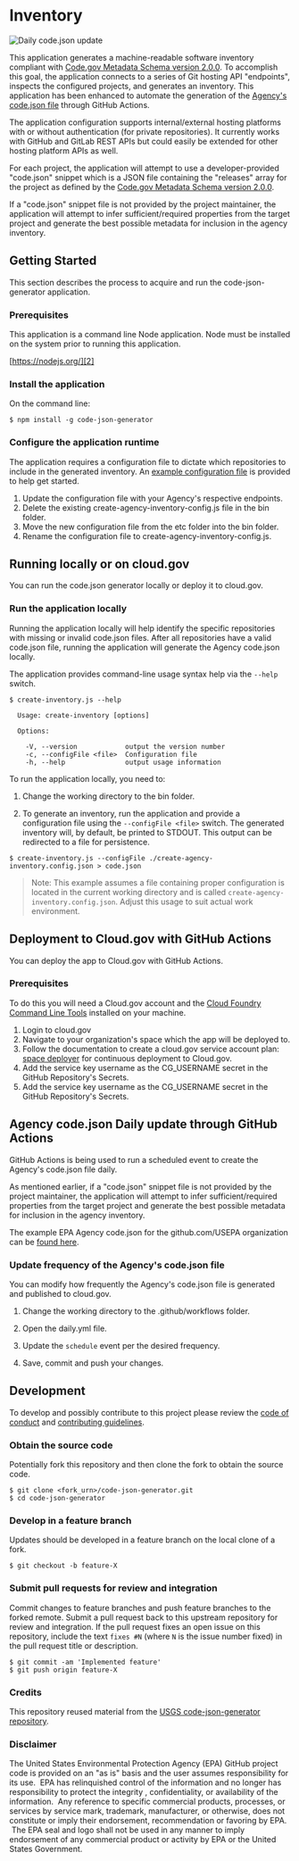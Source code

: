 
Inventory
=========

![Daily code.json update](https://github.com/testorg-2020/code-json-generator/workflows/Daily%20code.json%20update/badge.svg)

This application generates a machine-readable software inventory compliant
with [Code.gov Metadata Schema version 2.0.0][1]. To accomplish this goal,
the application connects to a series of Git hosting API "endpoints",
inspects the configured projects, and generates an inventory. This application has been enhanced to automate the generation of the [Agency's code.json file](https://code-json-cg.app.cloud.gov/code.json) through GitHub Actions.

The application configuration supports internal/external hosting platforms
with or without authentication (for private repositories). It currently works
with GitHub and GitLab REST APIs but could easily be extended for other hosting
platform APIs as well.

For each project, the application will attempt to use a developer-provided
"code.json" snippet which is a JSON file containing the "releases" array
for the project as defined by the [Code.gov Metadata Schema version 2.0.0][1].

If a "code.json" snippet file is not provided by the project maintainer, the
application will attempt to infer sufficient/required properties from the
target project and generate the best possible metadata for inclusion in the
agency inventory.


Getting Started
---------------

This section describes the process to acquire and run the code-json-generator
application.

### Prerequisites

This application is a command line Node application. Node must be installed
on the system prior to running this application.

[https://nodejs.org/][2]

### Install the application

On the command line:
```
$ npm install -g code-json-generator
```

### Configure the application runtime

The application requires a configuration file to dictate which repositories
to include in the generated inventory. An [example configuration file][3]
is provided to help get started.

1. Update the configuration file with your Agency's respective endpoints.
2. Delete the existing create-agency-inventory-config.js file in the bin folder.
3. Move the new configuration file from the etc folder into the bin folder.
4. Rename the configuration file to create-agency-inventory-config.js.

Running locally or on cloud.gov
-------------------------------
You can run the code.json generator locally or deploy it to cloud.gov.

### Run the application locally

Running the application locally will help identify the specific repositories with missing or invalid code.json files. After all repositories have a valid code.json file, running the application will generate the Agency code.json locally.

The application provides command-line usage syntax help via the `--help` switch.
```
$ create-inventory.js --help

  Usage: create-inventory [options]

  Options:

    -V, --version            output the version number
    -c, --configFile <file>  Configuration file
    -h, --help               output usage information
```
To run the application locally, you need to:

1. Change the working directory to the bin folder. 

2. To generate an inventory, run the application and provide a configuration file
using the `--configFile <file>` switch. The generated inventory will, by
default, be printed to STDOUT. This output can be redirected to a file
for persistence.

``` 
$ create-inventory.js --configFile ./create-agency-inventory.config.json > code.json
```
> Note: This example assumes a file containing proper configuration is located
> in the current working directory and is called `create-agency-inventory.config.json`.
> Adjust this usage to suit actual work environment.

Deployment to Cloud.gov with GitHub Actions
-------------------------------------------
You can deploy the app to Cloud.gov with GitHub Actions.

### Prerequisites
To do this you will need a Cloud.gov account and the [Cloud Foundry Command Line Tools](https://github.com/cloudfoundry/cli#installers-and-compressed-binaries) installed on your machine.  

1. Login to cloud.gov
2. Navigate to your organization's space which the app will be deployed to.
3. Follow the documentation to create a cloud.gov service account plan: [space deployer](https://cloud.gov/docs/services/cloud-gov-service-account/) for continuous deployment to Cloud.gov.
4. Add the service key username as the CG_USERNAME secret in the GitHub Repository's Secrets.
5. Add the service key username as the CG_USERNAME secret in the GitHub Repository's Secrets. 
  
Agency code.json Daily update through GitHub Actions
-------------------------------------------

GitHub Actions is being used to run a scheduled event to create the Agency's code.json file daily.

As mentioned earlier, if a "code.json" snippet file is not provided by the project maintainer, the
application will attempt to infer sufficient/required properties from the
target project and generate the best possible metadata for inclusion in the
agency inventory.

The example EPA Agency code.json for the github.com/USEPA organization can be [found here](https://code-json-cg.app.cloud.gov/code.json). 

### Update frequency of the Agency's code.json file

You can modify how frequently the Agency's code.json file is generated and published to cloud.gov.

1. Change the working directory to the .github/workflows folder.

2. Open the daily.yml file.

3. Update the `schedule` event per the desired frequency.

4. Save, commit and push your changes.

Development
-----------

To develop and possibly contribute to this project please review the
[code of conduct][4] and [contributing guidelines][5].

### Obtain the source code

Potentially fork this repository and then clone the fork to obtain the source
code.

```
$ git clone <fork_urn>/code-json-generator.git
$ cd code-json-generator
```

### Develop in a feature branch

Updates should be developed in a feature branch on the local clone of a fork.
```
$ git checkout -b feature-X
```

### Submit pull requests for review and integration

Commit changes to feature branches and push feature branches to the forked
remote. Submit a pull request back to this upstream repository for review
and integration. If the pull request fixes an open issue on this repository,
include the text `fixes #N` (where `N` is the issue number fixed) in the
pull request title or description.
```
$ git commit -am 'Implemented feature'
$ git push origin feature-X
```


[1]: https://code.gov/#/policy-guide/docs/compliance/inventory-code
[2]: https://nodejs.org/
[3]: ./etc/config-example.json
[4]: ./CODE_OF_CONDUCT.md
[5]: ./CONTRIBUTING.md

### Credits

This repository reused material from the [USGS code-json-generator repository](https://github.com/usgs/code-json-generator/).

### Disclaimer

The United States Environmental Protection Agency (EPA) GitHub project code is provided on an "as is" basis and the user assumes responsibility for its use.  EPA has relinquished control of the information and no longer has responsibility to protect the integrity , confidentiality, or availability of the information.  Any reference to specific commercial products, processes, or services by service mark, trademark, manufacturer, or otherwise, does not constitute or imply their endorsement, recommendation or favoring by EPA.  The EPA seal and logo shall not be used in any manner to imply endorsement of any commercial product or activity by EPA or the United States Government.

